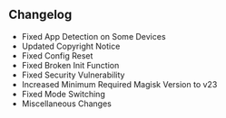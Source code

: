 ## Changelog

- Fixed App Detection on Some Devices
- Updated Copyright Notice
- Fixed Config Reset
- Fixed Broken Init Function
- Fixed Security Vulnerability
- Increased Minimum Required Magisk Version to v23
- Fixed Mode Switching
- Miscellaneous Changes
